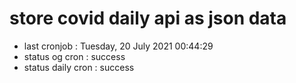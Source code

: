 # store covid daily api as json data

- last cronjob : Tuesday, 20 July 2021 00:44:29
- status og cron : success
- status daily cron : success
      
      